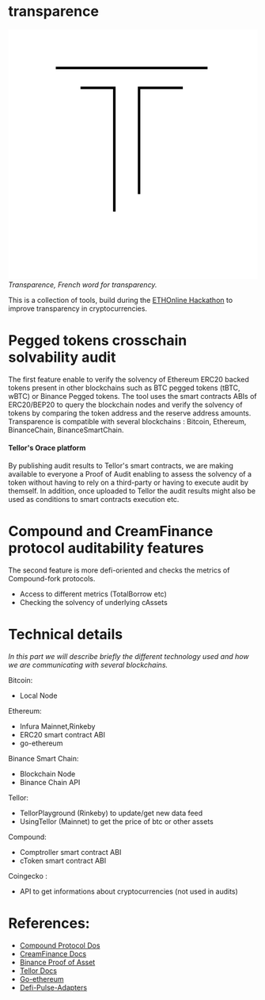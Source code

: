 # transparence
![](images/logo.png)
*Transparence, French word for transparency.*

This is a collection of tools, build during the [ETHOnline Hackathon](https://ethonline.org/) to improve transparency in cryptocurrencies.

# Pegged tokens crosschain solvability audit
The first feature enable to verify the solvency of Ethereum ERC20 backed tokens present in other blockchains such as BTC pegged tokens (tBTC, wBTC) or Binance Pegged tokens. The tool uses the smart contracts ABIs of ERC20/BEP20 to query the blockchain nodes and verify the solvency of tokens by comparing the token address and the reserve address amounts. Transparence is compatible with several blockchains : Bitcoin, Ethereum, BinanceChain, BinanceSmartChain.

#### Tellor's Orace platform
By publishing audit results to Tellor's smart contracts, we are making available to everyone a Proof of Audit enabling to assess the solvency of a token without having to rely on a third-party or having to execute audit by themself. In addition, once uploaded to Tellor the audit results might also be used as conditions to smart contracts execution etc.


# Compound and CreamFinance protocol auditability features
The second feature is more defi-oriented and checks the metrics of Compound-fork protocols.
- Access to different metrics (TotalBorrow etc)
- Checking the solvency of underlying cAssets


# Technical details
*In this part we will describe briefly the different technology used and how we are communicating with several blockchains.*

Bitcoin:
- Local Node

Ethereum:
- Infura Mainnet,Rinkeby
- ERC20 smart contract ABI
- go-ethereum

Binance Smart Chain:
- Blockchain Node
- Binance Chain API

Tellor:
- TellorPlayground (Rinkeby) to update/get new data feed
- UsingTellor (Mainnet) to get the price of btc or other assets

Compound:
- Comptroller smart contract ABI
- cToken smart contract ABI

Coingecko :
- API to get informations about cryptocurrencies (not used in audits)

# References:
- [Compound Protocol Dos](https://compound.finance/docs)
- [CreamFinance Docs](https://docs.cream.finance/)
- [Binance Proof of Asset](https://www.binance.org/en/assets-proof)
- [Tellor Docs](https://docs.tellor.io/tellor/)
- [Go-ethereum](https://github.com/ethereum/go-ethereum)
- [Defi-Pulse-Adapters](https://github.com/ConcourseOpen/DeFi-Pulse-Adapters)




